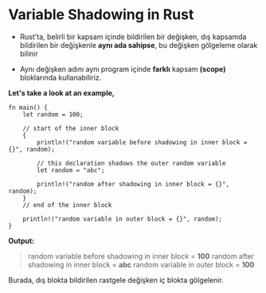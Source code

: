 # Variable Shadowing in Rust

- Rust'ta, belirli bir kapsam içinde bildirilen bir değişken, dış kapsamda bildirilen bir değişkenle **aynı ada sahipse**, bu değişken gölgeleme olarak bilinir


- Aynı değişken adını aynı program içinde **farklı** kapsam **(scope)** bloklarında kullanabiliriz.

**Let's take a look at an example,**

```
fn main() {
    let random = 100;

    // start of the inner block
    {
        println!("random variable before shadowing in inner block = {}", random);

        // this declaration shadows the outer random variable
        let random = "abc";

        println!("random after shadowing in inner block = {}", random);
    }
    // end of the inner block

    println!("random variable in outer block = {}", random);
}

```

**Output:**
>random variable before shadowing in inner block = **100**
random after shadowing in inner block = **abc**
random variable in outer block = **100**


Burada, dış blokta bildirilen rastgele değişken iç blokta gölgelenir. 
